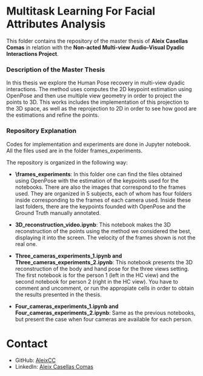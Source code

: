 # Multitask Learning For Facial Attributes Analysis

This folder contains the repository of the master thesis of **Aleix Casellas Comas** in relation with the **Non-acted Multi-view Audio-Visual Dyadic Interactions Project**.

### Description of the Master Thesis

In this thesis we explore the Human Pose recovery in multi-view dyadic interactions. The method uses computes the 2D keypoint estimation using OpenPose and then use multiple view geometry in order to project the points to 3D. This works includes the implementation of this projection to the 3D space, as well as the reprojection to 2D in order to see how good are the estimations and refine the points. 
 

### Repository Explanation

Codes for implementation and experiments are done in Jupyter notebook. All the files used are in the folder frames_experiments.

The repository is organized in the following way: 

* **\frames_experiments**: In this folder one can find the files obtained using OpenPose with the estimation of the keypoints used for the notebooks. There are also the images that correspond to the frames used. They are organized in 5 subjects, each of whom has four folders inside corresponding to the frames of each camera used. Inside these last folders, there are the keypoints founded with OpenPose and the Ground Truth manually annotated.

* **3D_reconstruction_video.ipynb**: This notebook makes the 3D reconstruction of the points using the method we considered the best, displaying it into the screen. The velocity of the frames shown is not the real one.

* **Three_cameras_experiments_1.ipynb and Three_cameras_experiments_2.ipynb**: This notebook presents the 3D reconstruction of the body and hand pose for the three views setting. The first notebook is for the person 1 (left in the HC view) and the second notebook for person 2 (right in the HC view). You have to comment and uncomment, or run the appropiate cells in order to obtain the results presented in the thesis.

* **Four_cameras_experiments_1.ipynb and Four_cameras_experiments_2.ipynb**: Same as the previous notebooks, but present the case when four cameras are available for each person.





# Contact

* GitHub: [AleixCC](https://github.com/AleixCC)
* LinkedIn: [Aleix Casellas Comas](https://www.linkedin.com/in/aleix-casellas-comas-0b292b157/)
